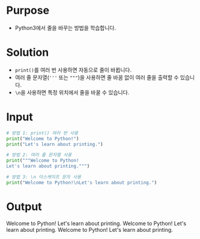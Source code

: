 # Purpose
- Python3에서 줄을 바꾸는 방법을 학습합니다.

# Solution
- `print()`를 여러 번 사용하면 자동으로 줄이 바뀝니다.  
- 여러 줄 문자열(`'''` 또는 `"""`)을 사용하면 줄 바꿈 없이 여러 줄을 출력할 수 있습니다.  
- `\n`을 사용하면 특정 위치에서 줄을 바꿀 수 있습니다.  

# Input
```python
# 방법 1: print() 여러 번 사용
print("Welcome to Python!")
print("Let's learn about printing.")

# 방법 2: 여러 줄 문자열 사용
print("""Welcome to Python!
Let's learn about printing.""")

# 방법 3: \n 이스케이프 문자 사용
print("Welcome to Python!\nLet's learn about printing.")
```

# Output
Welcome to Python!
Let's learn about printing.
Welcome to Python!
Let's learn about printing.
Welcome to Python!
Let's learn about printing.
